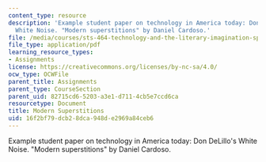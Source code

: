 ```yaml
---
content_type: resource
description: 'Example student paper on technology in America today: Don DeLillo''s
  White Noise. "Modern superstitions" by Daniel Cardoso.'
file: /media/courses/sts-464-technology-and-the-literary-imagination-spring-2008/16f2bf79dcb28dca948de2969a84ceb6_dcardoso_wk2.pdf
file_type: application/pdf
learning_resource_types:
- Assignments
license: https://creativecommons.org/licenses/by-nc-sa/4.0/
ocw_type: OCWFile
parent_title: Assignments
parent_type: CourseSection
parent_uid: 82715cd6-5203-a3e1-d711-4cb5e7ccd6ca
resourcetype: Document
title: Modern Superstitions
uid: 16f2bf79-dcb2-8dca-948d-e2969a84ceb6
---
```

Example student paper on technology in America today: Don DeLillo's White Noise. "Modern superstitions" by Daniel Cardoso.